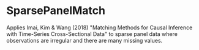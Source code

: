 # SparsePanelMatch
Applies Imai, Kim &amp; Wang (2018) "Matching Methods for Causal Inference with Time-Series Cross-Sectional Data" to sparse panel data where observations are irregular and there are many missing values.
